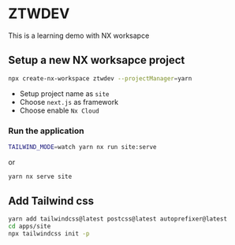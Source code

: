 # ZTWDEV

This is a learning demo with NX worksapce

## Setup a new NX worksapce project

```bash
npx create-nx-workspace ztwdev --projectManager=yarn
```

- Setup project name as `site`
- Choose `next.js` as framework
- Choose enable `Nx Cloud`

### Run the application

```bash
TAILWIND_MODE=watch yarn nx run site:serve
```

or

```bash
yarn nx serve site
```

## Add Tailwind css

```bash
yarn add tailwindcss@latest postcss@latest autoprefixer@latest
cd apps/site
npx tailwindcss init -p

```
